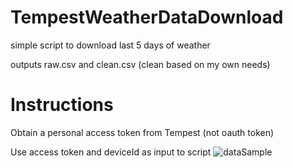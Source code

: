# TempestWeatherDataDownload
simple script to download last 5 days of weather

outputs raw.csv and clean.csv (clean based on my own needs)

# Instructions
Obtain a personal access token from Tempest (not oauth token)

Use access token and deviceId as input to script
![dataSample](https://user-images.githubusercontent.com/5599653/217345530-e733b88f-50ef-4ce1-ad38-ce391a3ce32c.jpg)
